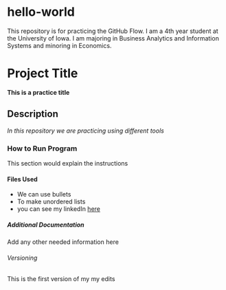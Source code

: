 # hello-world
This repository is for practicing the GitHub Flow.
I am a 4th year student at the University of Iowa. I am majoring in Business Analytics and Information Systems and minoring in Economics.

# Project Title

**This is a practice title**

## Description
*In this repository we are practicing using different tools*
### How to Run Program
This section would explain the instructions 
#### Files Used

- We can use bullets
- To make unordered lists
- you can see my linkedIn [here](https://www.linkedin.com/in/madilynvz)

##### Additional Documentation

Add any other needed information here

###### Versioning

This is the first version of my my edits


